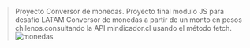 >Proyecto Conversor de monedas.
>Proyecto final modulo JS para desafio LATAM
>Conversor de monedas a partir de un monto en pesos chilenos.consultando la API mindicador.cl usando el método fetch.
![monedas](https://github.com/EdgardJonh/Proyecto_Conversor_Monedas/assets/49925284/bf867831-0d72-46b5-b5ac-e4ce2e00ae77)
